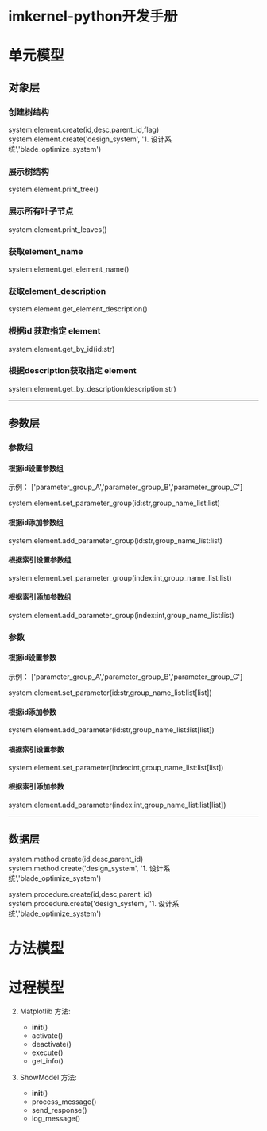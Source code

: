 # imkernel-python开发手册

# 单元模型

## 对象层

### 创建树结构

system.element.create(id,desc,parent_id,flag)
system.element.create('design_system', '1. 设计系统','blade_optimize_system')

### 展示树结构

system.element.print_tree()

### 展示所有叶子节点

system.element.print_leaves()

### 获取element_name

system.element.get_element_name()

### 获取element_description

system.element.get_element_description()

### 根据id 获取指定 element 

system.element.get_by_id(id:str)

### 根据description获取指定 element 

system.element.get_by_description(description:str)

---



## 参数层

### 参数组

#### 根据id设置参数组

示例： ['parameter_group_A','parameter_group_B','parameter_group_C']

system.element.set_parameter_group(id:str,group_name_list:list)

#### 根据id添加参数组

system.element.add_parameter_group(id:str,group_name_list:list)

#### 根据索引设置参数组

system.element.set_parameter_group(index:int,group_name_list:list)

#### 根据索引添加参数组

system.element.add_parameter_group(index:int,group_name_list:list)



### 参数 

#### 根据id设置参数

示例： ['parameter_group_A','parameter_group_B','parameter_group_C']

system.element.set_parameter(id:str,group_name_list:list[list])

#### 根据id添加参数

system.element.add_parameter(id:str,group_name_list:list[list])

#### 根据索引设置参数

system.element.set_parameter(index:int,group_name_list:list[list])

#### 根据索引添加参数

system.element.add_parameter(index:int,group_name_list:list[list])

---

## 数据层

system.method.create(id,desc,parent_id)
system.method.create('design_system', '1. 设计系统','blade_optimize_system')

system.procedure.create(id,desc,parent_id)
system.procedure.create('design_system', '1. 设计系统','blade_optimize_system')

# 方法模型

# 过程模型




2. Matplotlib
   方法:
    - __init__()
    - activate()
    - deactivate()
    - execute()
    - get_info()

3. ShowModel
   方法:
    - __init__()
    - process_message()
    - send_response()
    - log_message()

